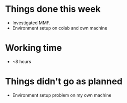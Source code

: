 # Things done this week

 - Investigated MMF.
 - Environment setup on colab and own machine

# Working time

 - ~8 hours

# Things didn't go as planned

 - Environment setup problem on my own machine
